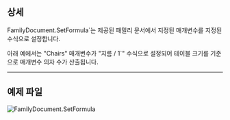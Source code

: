 ## 상세
FamilyDocument.SetFormula`는 제공된 패밀리 문서에서 지정된 매개변수를 지정된 수식으로 설정합니다.

아래 예에서는 "Chairs" 매개변수가 "지름 / 1`" 수식으로 설정되어 테이블 크기를 기준으로 매개변수 의자 수가 산출됩니다.
___
## 예제 파일

![FamilyDocument.SetFormula](./Revit.Application.FamilyDocument.SetFormula_img.jpg)
